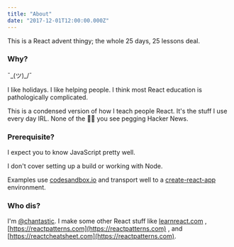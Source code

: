 ```yaml
---
title: "About"
date: "2017-12-01T12:00:00.000Z"
---
```


<div class="measure">
This is a React advent thingy; the whole 25 days, 25 lessons deal.

### Why?

¯\_(ツ)_/¯

I like holidays.
I like helping people.
I think most React education is pathologically complicated.

This is a condensed version of how I teach people React. It's the stuff I use every day IRL. None of the 🐴💩 you see pegging Hacker News.

### Prerequisite?

I expect you to know JavaScript pretty well.

I don't cover setting up a build or working with Node.

Examples use [codesandbox.io](https://codesandbox.io/) and transport well to a
[create-react-app](https://github.com/facebookincubator/create-react-app)
environment.

### Who dis?

I'm [@chantastic](https://twitter.com/chantastic). I make some other React stuff
like [learnreact.com](https://learnreact.com) ,
[https://reactpatterns.com](https://reactpatterns.com) , and
[https://reactcheatsheet.com](https://reactpatterns.com).

</div>
